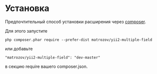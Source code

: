 # Установка

Предпочтительный способ установки расширения через [composer](http://getcomposer.org/download/).

Для этого запустите
```
php composer.phar require --prefer-dist matrozov/yii2-multiple-field
```

или добавьте
```
"matrozov/yii2-multiple-field": "dev-master"
```

в секцию require вашего composer.json.
